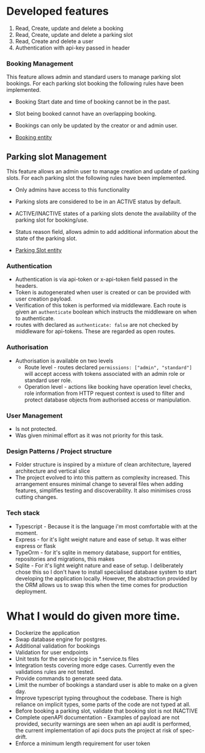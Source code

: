 # Developed features

1. Read, Create, update and delete a booking
2. Read, Create, update and delete a parking slot
3. Read, Create and delete a user
4. Authentication with api-key passed in header

### Booking Management

This feature allows admin and standard users to manage parking slot bookings.
For each parking slot booking the following rules have been implemented.

-   Booking Start date and time of booking cannot be in the past.
-   Slot being booked cannot have an overlapping booking.
-   Bookings can only be updated by the creator or and admin user.

-   [Booking entity](../api/booking/booking.entity.ts)

## Parking slot Management

This feature allows an admin user to manage creation and update of parking slots.
For each parking slot the following rules have been implemented.

-   Only admins have access to this functionality
-   Parking slots are considered to be in an ACTIVE status by default.
-   ACTIVE/INACTIVE states of a parking slots denote the availability of the parking slot for booking/use.
-   Status reason field, allows admin to add additional information about the state of the parking slot.

-   [Parking Slot entity](../api/parking-slot/parking-slot.entity.ts)

### Authentication

-   Authentication is via api-token or x-api-token field passed in the headers.
-   Token is autogenerated when user is created or can be provided with user creation payload.
-   Verification of this token is performed via middleware. Each route is given an `authenticate` boolean which instructs the middleware on when to authenticate.
-   routes with declared as `authenticate: false` are not checked by middleware for api-tokens. These are regarded as open routes.

### Authorisation

-   Authorisation is available on two levels
    -   Route level - routes declared `permissions: ["admin", "standard"]` will accept access with tokens associated with an admin role or standard user role.
    -   Operation level - actions like booking have operation level checks, role information from HTTP request context is used to filter and protect database objects from authorised access or manipulation.

### User Management

-   Is not protected.
-   Was given minimal effort as it was not priority for this task.

### Design Patterns / Project structure

-   Folder structure is inspired by a mixture of clean architecture, layered architecture and vertical slice
-   The project evolved to into this pattern as complexity increased. This arrangement ensures minimal change to several files when adding features, simplifies testing and discoverability. It also minimises cross cutting changes.

### Tech stack

-   Typescript - Because it is the language i'm most comfortable with at the moment.
-   Express - for it's light weight nature and ease of setup. It was either express or flask
-   TypeOrm - for it's sqlite in memory database, support for entities, repositories and migrations, this makes
-   Sqlite - For it's light weight nature and ease of setup. I deliberately chose this so I don't have to install specialised database system to start developing the application locally. However, the abstraction provided by the ORM allows us to swap this when the time comes for production deployment.

# What I would do given more time.

-   Dockerize the application
-   Swap database engine for postgres.
-   Additional validation for bookings
-   Validation for user endpoints
-   Unit tests for the service logic in \*.service.ts files
-   Integration tests covering more edge cases. Currently even the validations rules are not tested.
-   Provide commands to generate seed data.
-   Limit the number of bookings a standard user is able to make on a given day.
-   Improve typescript typing throughout the codebase. There is high reliance on implicit types, some parts of the code are not typed at all.
-   Before booking a parking slot, validate that booking slot is not INACTIVE
-   Complete openAPI documentation - Examples of payload are not provided, security warnings are seen when an api audit is performed, the current implementation of api docs puts the project at risk of spec-drift.
-   Enforce a minimum length requirement for user token
